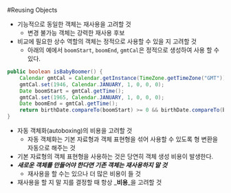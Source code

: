 #Reusing Objects
- 기능적으로 동일한 객체는 재사용을 고려할 것
	- 변경 불가능 객체는 강력한 재사용 후보
- 비교에 필요한 상수 역할의 객체는 정적으로 사용할 수 있을 지 고려할 것
	- 아래의 예에서 `boomStart`,  `boomEnd`,  `gmtCal`은 정적으로 생성하여 사용 할 수 있다.
```java
public boolean isBabyBoomer() {
	Calendar gmtCal = Calendar.getInstance(TimeZone.getTimeZone("GMT"));
	gmtCal.set(1946, Calendar.JANUARY, 1, 0, 0, 0);
	Date boomStart = gmtCal.getTime();
	gmtCal.set(1965, Calendar.JANUARY, 1, 0, 0, 0);
	Date boomEnd = gmtCal.getTime();
	return birthDate.compareTo(boomStart) >= 0 && birthDate.compareTo(boomEnd) < 0;
}
```
- 자동 객체화(autoboxing)의 비용을 고려할 것
	- 자동 객체화는 기본 자료형과 객체 표현형을 섞어 사용할 수 있도록 형 변환을 자동으로 해주는 것
- 기본 자료형의 객체 표현형을 사용하는 것은 당연히 객체 생성 비용이 발생한다.
- _**새로운 객체를 만들어야 한다면 기존 객체는 재사용하지 말 것**_
	- 재사용을 할 수는 있으나 더 많은 비용이 들 것
- 재사용을 할 지 말 지를 결정할 때 항상 _**비용**_을 고려할 것
